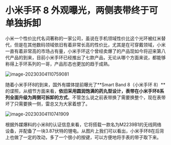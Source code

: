 # 小米手环 8 外观曝光，两侧表带终于可单独拆卸

小米一个性价比代名词著称的一家公司，虽说在手机领域性价比这个光环被红米替代，但是在其他数码领域依旧有着非常长高的性价比，尤其是在可穿戴领域，小米一直有着非常高的市场占有量，小米手环这个曾经卖爆了的产品现如今将迎来第八代产品的到来，目前小米手环已经推出了七款产品，无论从哪个方面来说，都能够称得上手环系列的一哥，产品形态也更加的趋于成熟。

![image-20230304110759081](https://hediancha-1312143060.cos.ap-shanghai.myqcloud.com/202303041107283.png)

随着小米手环8的到来，国外有媒体提前曝光了**Smart Band 8（小米手环 8）**的谍照，从细节方面来看，**依旧采用圆润饱满的药丸型设计，表带在小米手环8系列全面升级为两侧可拆卸的方式**。不管怎么说之前表带换了需要换整个，现在表带坏了只需要换一侧，雷总又为大家着想了。

![image-20230304110741909](https://hediancha-1312143060.cos.ap-shanghai.myqcloud.com/202303041107093.png)

根据外媒爆料的小米8的认证信息来看，它将搭载一款名为M2239B1的无线网络设备，并配备了一块3.87伏特的锂电。从图片上我们可以看出，小米手环8在后背上也做了一定的改动，多了一个很小的按键，可以方便地将手表的带子取下来。
